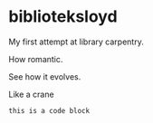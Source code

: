# biblioteksloyd
My first attempt at library carpentry.

How romantic.

See how it evolves.

Like a crane

`this is a code block`


